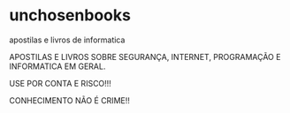 # unchosenbooks
apostilas e livros de informatica


APOSTILAS E LIVROS SOBRE SEGURANÇA, INTERNET, PROGRAMAÇÃO E INFORMATICA EM GERAL.

USE POR CONTA E RISCO!!!

CONHECIMENTO NÃO É CRIME!!
